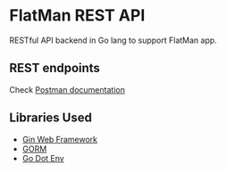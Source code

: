 # FlatMan REST API

RESTful API backend in Go lang to support FlatMan app.

## REST endpoints

Check [Postman documentation](https://documenter.getpostman.com/view/4800685/SVmzswAp)

## Libraries Used

-   [Gin Web Framework](https://github.com/gin-gonic/gin)
-   [GORM](https://gorm.io/)
-   [Go Dot Env](https://github.com/joho/godotenv)
